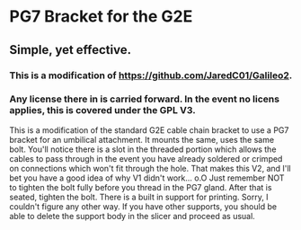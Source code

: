# PG7 Bracket for the G2E
## Simple, yet effective.
### This is a modification of https://github.com/JaredC01/Galileo2.
### Any license there in is carried forward. In the event no licens applies, this is covered under the GPL V3.
This is a modification of the standard G2E cable chain bracket to use a PG7 bracket for an umbilical attachment.
It mounts the same, uses the same bolt. You'll notice there is a slot in the threaded portion which allows the cables to pass through in the event you have already soldered or crimped on connections which won't fit through the hole. That makes this V2, and I'll bet you have a good idea of why V1 didn't work... o.O
Just remember NOT to tighten the bolt fully before you thread in the PG7 gland. After that is seated, tighten the bolt.
There is a built in support for printing. Sorry, I couldn't figure any other way. If you have other supports, you should be able to delete the support body in the slicer and proceed as usual.

